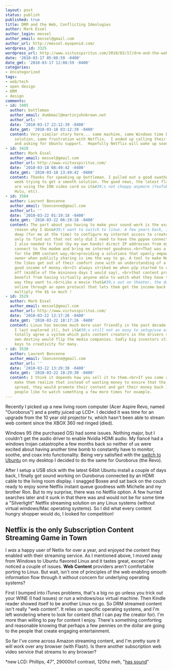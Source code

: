 ```yaml
---
layout: post
status: publish
published: true
title: DRM and the Web, Conflicting Ideologies
author: Mark Essel
author_login: messel
author_email: messel@gmail.com
author_url: http://messel.myopenid.com/
wordpress_id: 3325
wordpress_url: http://www.victusspiritus.com/2010/03/17/drm-and-the-web-conflicting-ideologies/
date: '2010-03-17 05:08:59 -0400'
date_gmt: '2010-03-17 12:08:59 -0400'
categories:
- Uncategorized
tags:
- web/tech
- open design
- DRM
- design
comments:
- id: 3405
  author: bottleman
  author_email: dumbmail@martinjohnbrown.net
  author_url: ''
  date: '2010-03-17 22:12:39 -0400'
  date_gmt: '2010-03-18 03:12:39 -0400'
  content: Very similar story here... same machine, same Windows time bomb, same linux
    solution, same frustration with Netflix.  I ended up calling their customer service
    and asking for Ubuntu support.  Hopefully Netflix will wake up sooner or later.
- id: 3420
  author: Mark Essel
  author_email: messel@gmail.com
  author_url: http://www.victusspiritus.com/
  date: '2010-03-18 08:49:42 -0400'
  date_gmt: '2010-03-18 13:49:42 -0400'
  content: Thanks for speaking up bottleman. I pulled out a good swathe of hair this
    week trying to get a smooth solution. The good news, the latest flash beta drivers
    are using the ION video card so it&#39;s not choppy anymore (YouTube, hopefully
    Hulu, etc).
- id: 3504
  author: Laurent Boncenne
  author_email: lboncenne@gmail.com
  author_url: ''
  date: '2010-03-22 01:19:18 -0400'
  date_gmt: '2010-03-22 06:19:18 -0400'
  content: The part about you having to make your sound work is the exact kind of
    reason why I don&#39;t want to switch to linux. A few years back, I had to go
    deep (for me at the time) to configure my internet access to create a pppoe connection
    only to find out that not only did I need to have the pppoe connection working,
    I also needed to find (by my own hands) direct IP addresses from my ISP that could
    connect to the modem and bring me internet goodness.<br>That was a real pain !<br><br>as
    for the DRM content way,<br>providing a solutions that openly empowers content
    owner when publicly sharing is imo the way to go. A tool to make NewsCorp and
    the likes get out of their comfort zone with an understanding of a possible very
    good income of money.<br>It always striked me when p2p started to really take
    off (middle of the mininova days I would say), <br>that content provider would
    benefit from having virtually anyone able to watch what they have to offer the
    way they want to.<br>Like a movie that&#39;s out on theater, the day after available
    online through an open protocol that lets them get the income back to them would
    multiply the $$ so much !
- id: 3529
  author: Mark Essel
  author_email: messel@gmail.com
  author_url: http://www.victusspiritus.com/
  date: '2010-03-22 13:17:26 -0400'
  date_gmt: '2010-03-22 18:17:26 -0400'
  content: Linux has become much more user friendly in the past decade or so (since
    I last explored it), but it&#39;s still not as easy to setup/use as a Mac. <br><br>I
    totally agree a system which puts content creators in the drivers seat of their
    own destiny would flip the media companies. Sadly big investors still hold the
    keys to creativity for many.
- id: 3530
  author: Laurent Boncenne
  author_email: lboncenne@gmail.com
  author_url: ''
  date: '2010-03-22 13:29:30 -0400'
  date_gmt: '2010-03-22 18:29:30 -0400'
  content: I think it depends how you sell it to them.<br>If you come at them and
    make them realize that instead of wasting money to ensure that the content doesn&#39;t
    spread, they would promote their content and get their money back 10x because
    people like to watch something a few more times for example.
---
```

<p>Recently I picked up a new living room computer (Acer Aspire Revo, named "Ouroborus") and a pretty juiced up LCD*. I decided it was time for an upgrade from the 10 year old projector tv, which hasn't been able to stream web content since the XBOX 360 red ringed (died). </p>
<p>Windows 95 (the purchased OS) had some issues. Nothing major, but I couldn't get the audio driver to enable Nvidia HDMI audio. My fiancé had a windows trojan catastrophe a few months back so neither of us were excited about having another time bomb to constantly have to monitor, soothe, and coax into functionality. Being very satisfied with the <a HREF="http://www.victusspiritus.com/2010/01/31/cutting-ties-with-my-old-friend-microsoft/">switch to Ubuntu</a> on my desktop I decided to do the same for Ouroborus (the Revo).</p>
<p>After I setup a USB stick with the latest 64bit Ubuntu install a couple of days back, I finally got sound working on Ouroborus connected by an HDMI cable to the living room display. I snagged Boxee and sat back on the couch ready to enjoy some Netflix instant queue goodness with Michelle and my brother Ron. But to my surprise, there was no Netflix option. A few hurried searches later and it sunk in that there was and would not be for some time a "Silverlight" Netflix streaming solution on any Linux systems (without virtual windows/Mac operating systems). So I did what every content hungry shopper would do, I looked for competition!   </p>
<h2>Netflix is the only Subscription Content Streaming Game in Town</h2>
<p>I <I>was</I> a happy user of Netlix for over a year, and enjoyed the content they enabled with their streaming service. As I mentioned above, I moved away from Windows to Ubuntu flavored Linux and it tastes great, except I've noticed a couple of issues. <strong>Web Content</strong> providers aren't comfortable porting to Linux. But wait, isn't one of principles of the web enabling smooth information flow through it without concern for underlying operating systems? </p>
<p>First I bumped into iTunes problems, that's a big no go unless you trick out your WINE (I had issues) or run a windows/osx virtual machine. Then Kindle reader showed itself to be another Linux no go. So DRM streamed content isn't really "web content". It relies on specific operating systems, and I'm left wondering where to look for content (that I can pay the creator for).  I'm more than willing to pay for content I enjoy. There's something comforting and reasonable knowing that perhaps a few pennies on the dollar are going to the people that create engaging entertainment.</p>
<p>So far I've come across Amazon streaming content, and I'm pretty sure it will work over any browser (with Flash). Is there another subscription web video service that streams to any browser?</p>
<p>*new LCD:  Phillips, 47", 29000to1 contrast, 120hz meh, "<a href="http://projectlore.com/blog/april-fools-of-years-past/">has sound</a>"</p>
